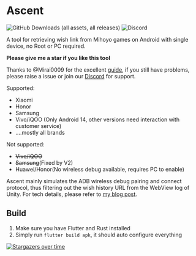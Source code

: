 # Ascent
![GitHub Downloads (all assets, all releases)](https://img.shields.io/github/downloads/4o3F/Ascent/total)
![Discord](https://img.shields.io/discord/1180781478951530537?color=5865F2&label=403F%E2%80%99s%20Cafe&logo=discord&logoColor=white")


A tool for retrieving wish link from Mihoyo games on Android with single device, no Root or PC required.

**Please give me a star if you like this tool**

Thanks to @Mirai0009 for the excellent [guide](https://gist.github.com/Mirai0009/8615e52e09083de9c0ea2dc00dc62ea8), if you still have problems, please raise a issue or join our [Discord](https://discord.com/invite/6v6HEUaRWk) for support.

Supported:

+ Xiaomi
+ Honor
+ Samsung
+ Vivo/iQOO (Only Android 14, other versions need interaction with customer service)
+ ....mostly all brands

Not supported:

+ ~~Vivo/iQOO~~
+ ~~Samsung~~(Fixed by V2)
+ Huawei/Honor(No wireless debug available, requires PC to enable)

Ascent mainly simulates the ADB wireless debug pairing and connect protocol, thus filtering out the wish history URL from the WebView log of Unity. For tech details, please refer to [my blog post](https://403f.cafe/p/adb-tls-protocol/).



## Build

1. Make sure you have Flutter and Rust installed
2. Simply run `flutter build apk`, it should auto configure everything



[![Stargazers over time](https://starchart.cc/4o3F/Ascent.svg?variant=adaptive)](https://starchart.cc/4o3F/Ascent)